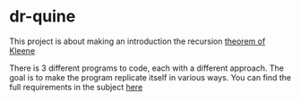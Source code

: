 # dr-quine

This project is about making an introduction the recursion [theorem of Kleene](https://en.wikipedia.org/wiki/Kleene's_recursion_theorem)

There is 3 different programs to code, each with a different approach. The goal is to make the program replicate itself in various ways. You can find the full requirements in the subject [here](/docs)
